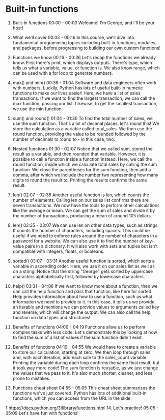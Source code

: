 # Built-in functions

1. Built-in functions
00:00 - 00:03
Welcome! I'm George, and I'll be your host!

2. What we'll cover
00:03 - 00:16
In this course, we'll dive into fundamental programming topics including built-in functions, modules, and packages, before progressing to building our own custom functions!

3. Functions we know
00:16 - 00:36
Let's recap the functions we already know. First there's print, which displays outputs. There's type, which tells us what a variable, value, or function is. We also know range, which can be used with a for loop to generate numbers.

4. max() and min()
00:36 - 01:04
Software and data engineers often work with numbers. Luckily, Python has lots of useful built-in numeric functions to make our lives easier! Here, we have a list of sales transactions. If we want to find the largest transaction, we can call the max function, passing our list. Likewise, to get the smallest transaction, we use the min function.

5. sum() and round()
01:04 - 01:30
To find the total number of sales, we use the sum function. That's a lot of decimal places, let's round this! We store the calculation as a variable called total_sales. We then use the round function, providing the value to be rounded followed by the number of decimals to round to - in this case, two.

6. Nested functions
01:30 - 02:07
Notice that we called sum, stored the result as a variable, and then rounded that variable. However, it is possible to call a function inside a function instead. Here, we call the round function, inside which we calculate total sales by calling the sum function. We close the parentheses for the sum function, then add a comma, after which we include the number two representing how many digits to round the result to. Printing the results confirms the same result.

7. len()
02:07 - 02:35
Another useful function is len, which counts the number of elements. Calling len on our sales list confirms there are seven transactions. We now have the tools to perform other calculations like the average or mean. We can get the sum of sales and divide it by the number of transactions, producing a mean of around 105 dollars.

8. len()
02:35 - 03:07
We can use len on other data types, such as strings. It counts the number of characters, including spaces. This could be useful if we need to enforce rules around the number of characters in a password for a website. We can also use it to find the number of key-value pairs in a dictionary. It will also work with sets and tuples but isn't compatible with integers, floats, or booleans.

9. sorted()
03:07 - 03:31
Another useful function is sorted, which sorts a variable in ascending order. Here, we use it on our sales list as well as on a string. Notice that the string "George" gets sorted by uppercase characters alphabetically first, followed by lowercase characters.

10. help()
03:31 - 04:06
If we want to know more about a function, then we can call the help function and pass that function, like here for sorted. Help provides information about how to use a function, such as what information we need to provide to it. In this case, it tells us we provide an iterable and mentions we can provide values to arguments called key and reverse, which will change the output. We can also call the help function on data types and structures!

11. Benefits of functions
04:06 - 04:19
Functions allow us to perform complex tasks with less code. Let's demonstrate this by looking at how to find the sum of a list of values if the sum function didn't exist.

12. Benefits of functions
04:19 - 04:55
We would have to create a variable to store our calculation, starting at zero. We then loop through sales and, with each iteration, add each sale to the sales_count variable. Printing the variable during each loop confirms the same final result, but it took way more code! The sum function is reusable, as we just change the values that we pass to it. It's also much shorter, cleaner, and less prone to mistakes.

13. Functions cheat sheet
04:55 - 05:05
This cheat sheet summarizes the functions we've just covered. Python has lots of additional built-in functions, which you can access from the URL in the slide.

1 https://docs.python.org/3/library/functions.html
14. Let's practice!
05:05 - 05:09
Let's have fun with functions!